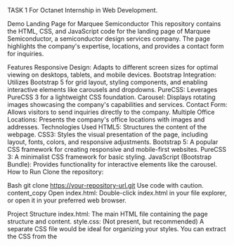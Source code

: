 TASK 1 For Octanet Internship in Web Development.



Demo Landing Page for Marquee Semiconductor
This repository contains the HTML, CSS, and JavaScript code for the landing page of Marquee Semiconductor, a semiconductor design services company. The page highlights the company's expertise, locations, and provides a contact form for inquiries.

Features
Responsive Design: Adapts to different screen sizes for optimal viewing on desktops, tablets, and mobile devices.
Bootstrap Integration: Utilizes Bootstrap 5 for grid layout, styling components, and enabling interactive elements like carousels and dropdowns.
PureCSS: Leverages PureCSS 3 for a lightweight CSS foundation.
Carousel: Displays rotating images showcasing the company's capabilities and services.
Contact Form: Allows visitors to send inquiries directly to the company.
Multiple Office Locations: Presents the company's office locations with images and addresses.
Technologies Used
HTML5: Structures the content of the webpage.
CSS3: Styles the visual presentation of the page, including layout, fonts, colors, and responsive adjustments.
Bootstrap 5: A popular CSS framework for creating responsive and mobile-first websites.
PureCSS 3: A minimalist CSS framework for basic styling.
JavaScript (Bootstrap Bundle): Provides functionality for interactive elements like the carousel.
How to Run
Clone the repository:

Bash
git clone https://your-repository-url.git
Use code with caution.
content_copy
Open index.html:
Double-click index.html in your file explorer, or open it in your preferred web browser.

Project Structure
index.html: The main HTML file containing the page structure and content.
style.css: (Not present, but recommended) A separate CSS file would be ideal for organizing your styles. You can extract the CSS from the <style> tags in index.html.
Customization
Logo: Replace logo192.png with your actual logo file.
Images: Update image sources in the carousel and office sections with your own.
Content: Modify text content to reflect your company's information.
Styling: Customize the CSS (style.css) to match your brand's visual identity.
Additional Notes
This project assumes you have basic knowledge of HTML, CSS, and JavaScript.
Consider separating the CSS into a dedicated stylesheet for better maintainability.
For production, minify your CSS and JavaScript files to improve loading times.
If you don't want to use PureCSS, remove the link tag from the head.
Screenshots (Optional)
Include a few screenshots of the landing page to give visitors a visual preview.

License (Optional)
Specify the license under which you are releasing the code (e.g., MIT License).

Let me know if you'd like any adjustments or further details in the README!